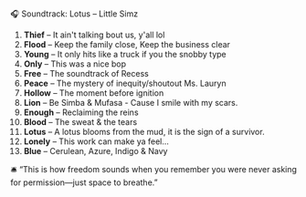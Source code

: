 🎧 Soundtrack: Lotus – Little Simz

1. **Thief** – It ain't talking bout us, y'all lol
2. **Flood** – Keep the family close, Keep the business clear
3. **Young** – It only hits like a truck if you the snobby type
4. **Only** – This was a nice bop
5. **Free** – The soundtrack of Recess
6. **Peace** – The mystery of inequity/shoutout Ms. Lauryn
7. **Hollow** – The moment before ignition
8. **Lion** – Be Simba & Mufasa - Cause I smile with my scars.
9. **Enough** – Reclaiming the reins
10. **Blood** – The sweat & the tears
11. **Lotus** – A lotus blooms from the mud, it is the sign of a survivor.
12. **Lonely** – This work can make ya feel...
13. **Blue** – Cerulean, Azure, Indigo & Navy

🛎️ “This is how freedom sounds when you remember you were never asking for permission—just space to breathe.”
